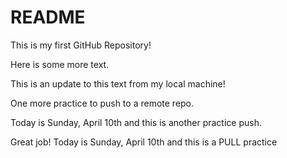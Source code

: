 # README #

This is my first GitHub Repository!

Here is some more text.

This is an update to this text from my local machine!

One more practice to push to a remote repo.

Today is Sunday, April 10th and this is another practice push.

Great job! Today is Sunday, April 10th and this is a PULL practice
